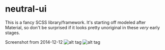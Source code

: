 neutral-ui
==========

This is a fancy SCSS library/framework. It's starting off modeled after Material, so don't be surprised if it looks pretty unoriginal in these *very* early stages.

Screenshot from 2014-12-12
![alt tag](http://i.imgur.com/lE80eaQ.png)
![alt tag](http://i.imgur.com/5pIILZO.png)
